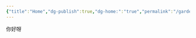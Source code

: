 ```yaml
---
{"title":"Home","dg-publish":true,"dg-home:":"true","permalink":"/garden//","dgPassFrontmatter":true,"noteIcon":""}
---
```


你好呀